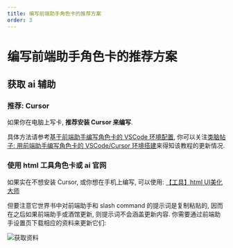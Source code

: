 ```yaml
---
title: 编写前端助手角色卡的推荐方案
order: 3
---
```


# 编写前端助手角色卡的推荐方案

## 获取 ai 辅助

### 推荐: Cursor

如果你在电脑上写卡, **推荐安装 Cursor 来编写**.

具体方法请参考[基于前端助手编写角色卡的 VSCode 环境配置](https://sillytavern-stage-girls-dog.readthedocs.io/tool_and_experience/js_slash_runner/index.html), 你可以关注[类脑帖子: 用前端助手编写角色卡的 VSCode/Cursor 环境搭建](https://discord.com/channels/1134557553011998840/1320081111451439166)来得知该教程的更新情况.

### 使用 html 工具角色卡或 ai 官网

如果实在不想安装 Cursor, 或你想在手机上编写, 可以使用: [【工具】html UI美化大师](https://discord.com/channels/1134557553011998840/1279910607348564079)

但要注意它世界书中对前端助手和 slash command 的提示词是复制粘贴的, 因而在之后如果前端助手或酒馆更新, 则提示词不会涵盖更新内容. 你需要通过前端助手设置页下载相应的资料来更新它们:

![获取资料](/public/获取资料.png)
